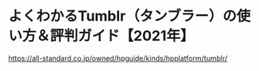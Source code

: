 # よくわかるTumblr（タンブラー）の使い方＆評判ガイド【2021年】
https://all-standard.co.jp/owned/hpguide/kinds/hpplatform/tumblr/
